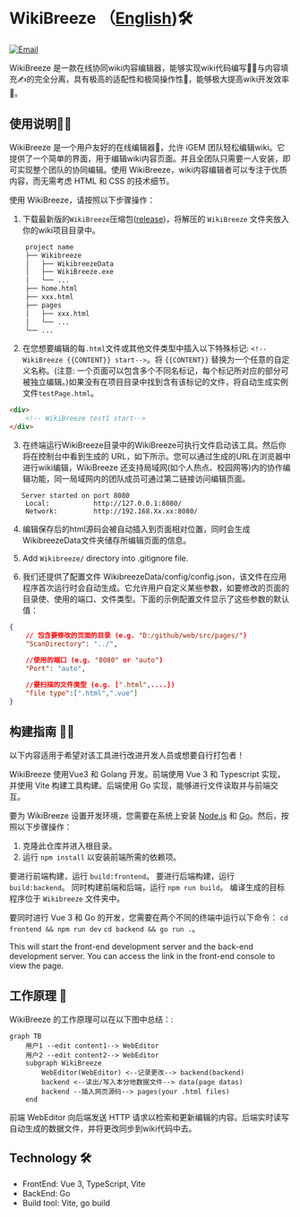 # WikiBreeze （[English](https://github.com/950288/WikiBreeze/blob/main/README.md))🛠️

[![Email](https://img.shields.io/static/v1?label=Email&message=2779307196@qq.com&color=blue)](mailto:2779307196@qq.com)

WikiBreeze 是一款在线协同wiki内容编辑器，能够实现wiki代码编写🧑‍💻与内容填充✍️的完全分离，具有极高的适配性和极简操作性🦾，能够极大提高wiki开发效率🥰。

## 使用说明🧑‍💼

WikiBreeze 是一个用户友好的在线编辑器🧰，允许 iGEM 团队轻松编辑wiki。它提供了一个简单的界面，用于编辑wiki内容页面。并且全团队只需要一人安装，即可实现整个团队的协同编辑。使用 WikiBreeze，wiki内容编辑者可以专注于优质内容，而无需考虑 HTML 和 CSS 的技术细节。

使用 WikiBreeze，请按照以下步骤操作：

1. 下载最新版的`WikiBreeze`压缩包([release](https://github.com/950288/WikiBreeze/releases))，将解压的 `WikiBreeze` 文件夹放入你的wiki项目目录中。
````bash
    project name
    ├── Wikibreeze
    │   ├── WikibreezeData
    │   ├── WikiBreeze.exe
    │   └── ...
    ├── home.html
    ├── xxx.html
    ├── pages
    │   ├── xxx.html
    │   └── ...
    └── ...
````

2. 在您想要编辑的每`.html`文件或其他文件类型中插入以下特殊标记: `<!-- WikiBreeze {{CONTENT}} start-->`。将 `{{CONTENT}}` 替换为一个任意的自定义名称。(注意: 一个页面可以包含多个不同名标记，每个标记所对应的部分可被独立编辑。)如果没有在项目目录中找到含有该标记的文件，将自动生成实例文件`testPage.html`。
```html
<div>
    <!-- WikiBreeze test1 start-->
</div>
```

3. 在终端运行WikiBreeze目录中的WikiBreeze可执行文件启动该工具。然后你将在控制台中看到生成的 URL，如下所示。您可以通过生成的URL在浏览器中进行wiki编辑，WikiBreeze 还支持局域网(如个人热点、校园网等)内的协作编辑功能，同一局域网内的团队成员可通过第二链接访问编辑页面。
```
   Server started on port 8080
    Local:           http://127.0.0.1:8080/
    Network:         http://192.168.Xx.xx:8080/
```

4. 编辑保存后的html源码会被自动插入到页面相对位置，同时会生成WikibreezeData文件夹储存所编辑页面的信息。
   
5. Add `Wikibreeze/` directory into .gitignore file.  

6. 我们还提供了配置文件 WikibreezeData/config/config.json，该文件在应用程序首次运行时会自动生成。它允许用户自定义某些参数，如要修改的页面的目录使、使用的端口、文件类型。下面的示例配置文件显示了这些参数的默认值：
```json with comments
{
	// 包含要修改的页面的目录 (e.g. "D:/github/web/src/pages/")
	"ScanDirectory": "../",

	//使用的端口 (e.g. "8080" or "auto")
	"Port": "auto",
	
	//要扫描的文件类型 (e.g. [".html",....])
	"file type":[".html",".vue"]
}
```

## 构建指南 🧑‍💻

以下内容适用于希望对该工具进行改进开发人员或想要自行打包者！

WikiBreeze 使用Vue3 和 Golang 开发。前端使用 Vue 3 和 Typescript 实现，并使用 Vite 构建工具构建。后端使用 Go 实现，能够进行文件读取并与前端交互。

要为 WikiBreeze 设置开发环境，您需要在系统上安装 [Node.js](https://nodejs.org/) 和 [Go](https://golang.org/)。然后，按照以下步骤操作：

1. 克隆此仓库并进入根目录。
2. 运行 `npm install` 以安装前端所需的依赖项。

要进行前端构建，运行 `build:frontend`。
要进行后端构建，运行 `build:backend`。
同时构建前端和后端，运行 `npm run build`。
编译生成的目标程序位于 `Wikibreeze` 文件夹中。

要同时进行 Vue 3 和 Go 的开发，您需要在两个不同的终端中运行以下命令：
`cd frontend && npm run dev`
`cd backend && go run .`。

This will start the front-end development server and the back-end development server. You can access the link in the front-end console to view the page.

## 工作原理 📝

WikiBreeze 的工作原理可以在以下图中总结：:

```mermaid
graph TB
    用户1 --edit content1--> WebEditor
    用户2 --edit content2--> WebEditor
    subgraph WikiBreeze
        WebEditor(WebEditor) <--记录更改--> backend(backend)
        backend <--读出/写入本分地数据文件--> data(page datas)
        backend --插入网页源码--> pages(your .html files)
    end
```

前端 WebEditor 向后端发送 HTTP 请求以检索和更新编辑的内容。后端实时读写自动生成的数据文件，并将更改同步到wiki代码中去。

## Technology 🛠️

- FrontEnd: Vue 3, TypeScript, Vite
- BackEnd: Go 
- Build tool: Vite, go build

